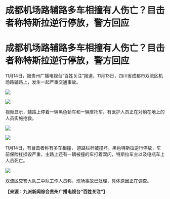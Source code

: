# 成都机场路辅路多车相撞有人伤亡？目击者称特斯拉逆行停放，警方回应

# 成都机场路辅路多车相撞有人伤亡？目击者称特斯拉逆行停放，警方回应

11月14日，据贵州广播电视台“百姓关注”报道，11月13日，四川省成都市双流区机场路辅路上，发生一起严重交通事故。

![](https://inews.gtimg.com/om_bt/Ot3eZyMV4YeL3U4B52LeEt7pvFP4HArzO5vJqzGCLGpCQAA/1000)

![](https://inews.gtimg.com/om_bt/OVoN7xD82dM3WexnzBxbF0wZLzIOwOwg8bIRLrBRatDV8AA/1000)

视频显示，辅路上停着一辆黑色轿车和一辆摩托车，有医护人员正在对躺在地上的人员实施抢救。

![](https://inews.gtimg.com/om_bt/OBhD4nJvQTsvO_EQMd6-gqGlqOP4JHfU7hYH7MGnOWqGgAA/1000)

![](https://inews.gtimg.com/om_bt/OP94tLunChDPwlt8uf39KqO047y5DkE8Tck7xiJvqmlqAAA/1000)

11月14日，有目击者称有多车相撞，
道路栏杆被撞坏，黑色特斯拉逆行停放，车前保险杠损毁严重，主路上还有一辆被撞的车打着双闪，特斯拉车主以及电瓶车上人员死亡。

![](https://inews.gtimg.com/om_bt/Ot6-o1NOffQUH6pBLygd5z1bwtKu6QCBXggB49WGe8qgYAA/1000)

双流区交警大队二中队工作人员称，现场事故已处理，具体原因正在调查。

**【来源：九派新闻综合贵州广播电视台“百姓关注”】**

